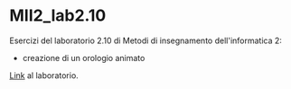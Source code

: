 # MII2_lab2.10
Esercizi del laboratorio 2.10 di Metodi di insegnamento dell'informatica 2:
- creazione di un orologio animato

[Link](https://informa.inf.usi.ch/course/aXZZtAnHDx4E9LCnt/lab/6CnfvWdemS3fbnPbT) al laboratorio.